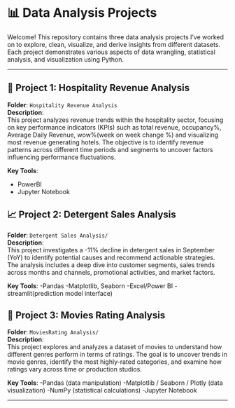# 📊 Data Analysis Projects

Welcome! This repository contains three data analysis projects I’ve worked on to explore, clean, visualize, and derive insights from different datasets. Each project demonstrates various aspects of data wrangling, statistical analysis, and visualization using Python.

---

## 🧠 Project 1: Hospitality Revenue Analysis

**Folder**: `Hospitality Revenue Analysis`  
**Description**:  
This project analyzes revenue trends within the hospitality sector, focusing on key performance indicators (KPIs) such as total revenue, occupancy%, Average Daily Revenue, wow%(week on week change %) and visualizing most revenue generating hotels. The objective is to identify revenue patterns across different time periods and segments to uncover factors influencing performance fluctuations.

**Key Tools**:
- PowerBI
- Jupyter Notebook



## 📈 Project 2: Detergent Sales Analysis

**Folder**: `Detergent Sales Analysis/`  
**Description**:  
This project investigates a -11% decline in detergent sales in September (YoY) to identify potential causes and recommend actionable strategies. The analysis includes a deep dive into customer segments, sales trends across months and channels, promotional activities, and market factors.

**Key Tools**:
-Pandas
-Matplotlib, Seaborn
-Excel/Power BI
-streamlit(prediction model interface)



## 👥 Project 3: Movies Rating Analysis
**Folder**: `MoviesRating Analysis/`  
**Description**:  
This project explores and analyzes a dataset of movies to understand how different genres perform in terms of ratings. The goal is to uncover trends in movie genres, identify the most highly-rated categories, and examine how ratings vary across time or production studios.

**Key Tools**:
-Pandas (data manipulation)
-Matplotlib / Seaborn / Plotly (data visualization)
-NumPy (statistical calculations)
-Jupyter Notebook

---

